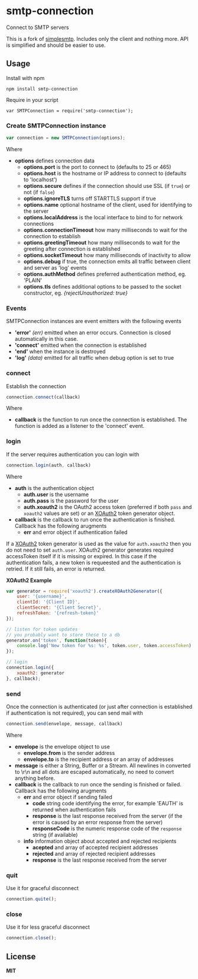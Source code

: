 # smtp-connection

Connect to SMTP servers

This is a fork of [simplesmtp](https://github.com/andris9/simplesmtp). Includes only the client and nothing more. API is simplified and should be easier to use.

## Usage

Install with npm

    npm install smtp-connection

Require in your script

    var SMTPConnection = require('smtp-connection');

### Create SMTPConnection instance

```javascript
var connection = new SMTPConnection(options);
```

Where

  * **options** defines connection data
    * **options.port** is the port to connect to (defaults to 25 or 465)
    * **options.host** is the hostname or IP address to connect to (defaults to 'localhost')
    * **options.secure** defines if the connection should use SSL (if `true`) or not (if `false`)
    * **options.ignoreTLS** turns off STARTTLS support if true
    * **options.name** optional hostname of the client, used for identifying to the server
    * **options.localAddress** is the local interface to bind to for network connections
    * **options.connectionTimeout** how many milliseconds to wait for the connection to establish
    * **options.greetingTimeout** how many milliseconds to wait for the greeting after connection is established
    * **options.socketTimeout** how many milliseconds of inactivity to allow
    * **options.debug** if true, the connection emits all traffic between client and server as 'log' events
    * **options.authMethod** defines preferred authentication method, eg. 'PLAIN'
    * **options.tls** defines additional options to be passed to the socket constructor, eg. *{rejectUnauthorized: true}*

### Events

SMTPConnection instances are event emitters with the following events

  * **'error'** *(err)* emitted when an error occurs. Connection is closed automatically in this case.
  * **'connect'** emitted when the connection is established
  * **'end'** when the instance is destroyed
  * **'log'** *(data)* emitted for all traffic when debug option is set to true

### connect

Establish the connection

```javascript
connection.connect(callback)
```

Where

  * **callback** is the function to run once the connection is established. The function is added as a listener to the 'connect' event.

### login

If the server requires authentication you can login with

```javascript
connection.login(auth, callback)
```

Where

  * **auth** is the authentication object
    * **auth.user** is the username
    * **auth.pass** is the password for the user
    * **auth.xoauth2** is the OAuth2 access token (preferred if both `pass` and `xoauth2` values are set) or an [XOAuth2](https://github.com/andris9/xoauth2) token generator object.
  * **callback** is the callback to run once the authentication is finished. Callback has the following arugments
    * **err** and error object if authentication failed

If a [XOAuth2](https://github.com/andris9/xoauth2) token generator is used as the value for `auth.xoauth2` then you do not need to set `auth.user`. XOAuth2 generator generates required accessToken itself if it is missing or expired. In this case if the authentication fails, a new token is requeested and the authentication is retried. If it still fails, an error is returned.

**XOAuth2 Example**

```javascript
var generator = require('xoauth2').createXOAuth2Generator({
    user: '{username}',
    clientId: '{Client ID}',
    clientSecret: '{Client Secret}',
    refreshToken: '{refresh-token}'
});

// listen for token updates
// you probably want to store these to a db
generator.on('token', function(token){
    console.log('New token for %s: %s', token.user, token.accessToken);
});

// login
connection.login({
    xoauth2: generator
}, callback);
```

### send

Once the connection is authenticated (or just after connection is established if authentication is not required), you can send mail with

```javascript
connection.send(envelope, message, callback)
```

Where

  * **envelope** is the envelope object to use
    * **envelope.from** is the sender address
    * **envelope.to** is the recipient address or an array of addresses
  * **message** is either a String, Buffer or a Stream. All newlines in converted to \r\n and all dots are escaped automatically, no need to convert anything before.
  * **callback** is the callback to run once the sending is finished or failed. Callback has the following arugments
    * **err** and error object if sending failed
      * **code** string code identifying the error, for example 'EAUTH' is returned when authentication fails
      * **response** is the last response received from the server (if the error is caused by an error response from the server)
      * **responseCode** is the numeric response code of the `response` string (if available)
    * **info** information object about accepted and rejected recipients
      * **acepted** and array of accepted recipient addresses
      * **rejected** and array of rejected recipient addresses
      * **response** is the last response received from the server

### quit

Use it for graceful disconnect

```javascript
connection.quite();
```

### close

Use it for less graceful disconnect

```javascript
connection.close();
```

## License

**MIT**